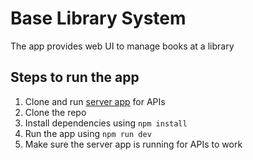# Base Library System
The app provides web UI to manage books at a library

## Steps to run the app
1. Clone and run [server app](https://github.com/hafeezulkareem/library_management_backend_django) for APIs
2. Clone the repo
3. Install dependencies using `npm install`
4. Run the app using `npm run dev`
5. Make sure the server app is running for APIs to work